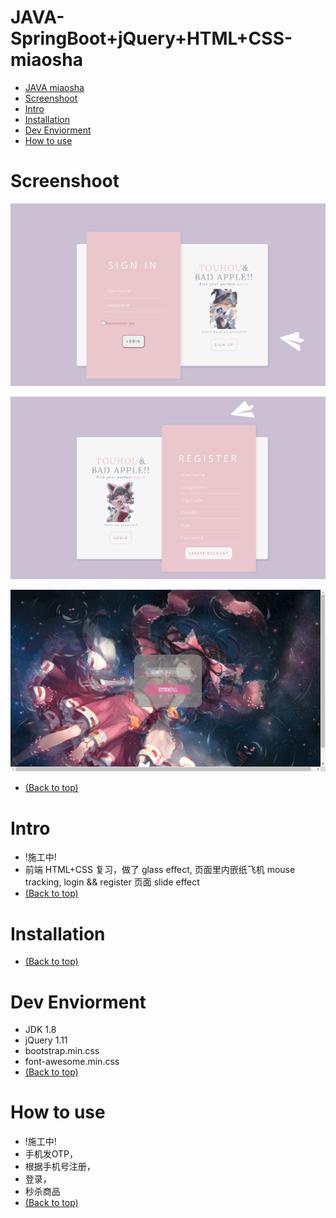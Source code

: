 # JAVA-SpringBoot+jQuery+HTML+CSS-miaosha
- [JAVA miaosha](#java-miaosha)
- [Screenshoot](#运行截图)
- [Intro](#Intro)
- [Installation](#Installation)
- [Dev Enviorment](#Dev-Enviorment)
- [How to use](#how-to-use)

# Screenshoot
![Image text](https://github.com/lyzsk/graduate-miaosha/blob/master/Screenshoot/login_page.png)

![Image text](https://github.com/lyzsk/graduate-miaosha/blob/master/Screenshoot/register_page.png)

![Image text](https://github.com/lyzsk/graduate-miaosha/blob/master/Screenshoot/getotp_page.png)

- [(Back to top)](#JAVA-SpringBoot+jQuery+HTML+CSS-miaosha)

# Intro
- !施工中!
- 前端 HTML+CSS 复习，做了 glass effect, 页面里内嵌纸飞机 mouse tracking, login && register 页面 slide effect
- [(Back to top)](#JAVA-SpringBoot+jQuery+HTML+CSS-miaosha)

# Installation
- [(Back to top)](#JAVA-SpringBoot+jQuery+HTML+CSS-miaosha)

# Dev Enviorment
- JDK 1.8
- jQuery 1.11
- bootstrap.min.css
- font-awesome.min.css
- [(Back to top)](#JAVA-SpringBoot+jQuery+HTML+CSS-miaosha)

# How to use
- !施工中!
- 手机发OTP，
- 根据手机号注册，
- 登录，
- 秒杀商品
- [(Back to top)](#JAVA-SpringBoot+jQuery+HTML+CSS-miaosha)